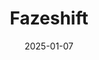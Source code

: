 ---  
layout: startup_page  
title: "Fazeshift"  
id: "fazeshift.com"  
permalink: "/fazeshiftfazeshift.com01072025/"  
website: "https://www.fazeshift.com/"  
funding_round: "Seed"  
funding_amount: "$4M"  
investors: "Gradient, Y Combinator, Wayfinder, Pioneer Fund, Ritual Capital, Phoenix Fund, Terrence Rohan, Kulveer Taggar, Rich Aberman"  
about: "Fazeshift is an AI agent for Accounts Receivable that automates manual processes like invoice creation and payment reconciliation. Its LLM-powered approach handles complex workflows with greater accuracy and flexibility than traditional RPA, freeing up finance teams and saving companies significant time and money. Fazeshift is already working with large enterprise clients, automating tasks that previously required teams of 12 people."  
markets: "Fintech, AI, Accounting, Artificial Intelligence (AI), Business Process Automation (BPA), Financial Services, Software"  
hq: "San Francisco, California, United States"  
founded_year: "2022"  
linkedin: "https://www.linkedin.com/company/fazeshift"  
twitter: "https://x.com/fazeshifthq"  
instagram: ""  
facebook: ""  
crunchbase: "https://www.crunchbase.com/organization/fazeshift"  
pitchbook: "https://pitchbook.com/profiles/company/499877-74"  

date_display: "07-Jan-2025"  
date: "2025-01-07"

# SEO Optimization  
meta_title: "Fazeshift - Seed Funding ($4M)"  
meta_description: "Fazeshift, Fazeshift is an AI agent for Accounts Receivable that automates manual processes like invoice creation and payment reconciliation. Its LLM-powered app..."  
meta_keywords: "Fazeshift, Fintech, AI, Accounting, Artificial Intelligence (AI), Business Process Automation (BPA), Financial Services, Software, Seed funding"  
canonical_url: "https://startup.projectstartups.com/fazeshiftfazeshift.com01072025/"  
---